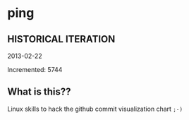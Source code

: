 # ping

## HISTORICAL ITERATION
2013-02-22

Incremented: 5744

## What is this?? 
Linux skills to hack the github commit visualization chart `;-)`

